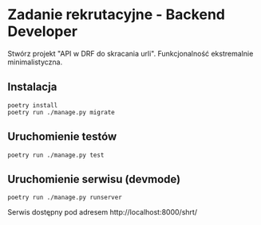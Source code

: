 # Zadanie rekrutacyjne - Backend Developer

Stwórz projekt "API w DRF do skracania urli". Funkcjonalność ekstremalnie minimalistyczna.

## Instalacja

```!bash
poetry install
poetry run ./manage.py migrate
```

## Uruchomienie testów

```!bash
poetry run ./manage.py test
```


## Uruchomienie serwisu (devmode)

```!bash
poetry run ./manage.py runserver
```

Serwis dostępny pod adresem http://localhost:8000/shrt/
